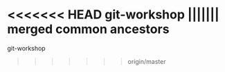 <<<<<<< HEAD
git-workshop
||||||| merged common ancestors
=======
git-workshop
>>>>>>> origin/master
